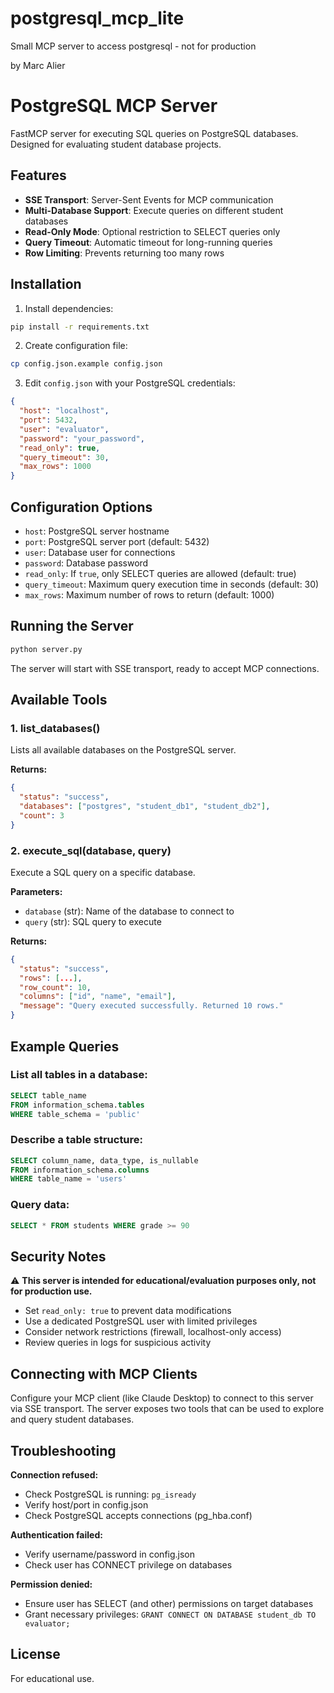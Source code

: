 # postgresql_mcp_lite
Small MCP server to access postgresql - not for production 

by Marc Alier

# PostgreSQL MCP Server

FastMCP server for executing SQL queries on PostgreSQL databases. Designed for evaluating student database projects.

## Features

- **SSE Transport**: Server-Sent Events for MCP communication
- **Multi-Database Support**: Execute queries on different student databases
- **Read-Only Mode**: Optional restriction to SELECT queries only
- **Query Timeout**: Automatic timeout for long-running queries
- **Row Limiting**: Prevents returning too many rows

## Installation

1. Install dependencies:
```bash
pip install -r requirements.txt
```

2. Create configuration file:
```bash
cp config.json.example config.json
```

3. Edit `config.json` with your PostgreSQL credentials:
```json
{
  "host": "localhost",
  "port": 5432,
  "user": "evaluator",
  "password": "your_password",
  "read_only": true,
  "query_timeout": 30,
  "max_rows": 1000
}
```

## Configuration Options

- `host`: PostgreSQL server hostname
- `port`: PostgreSQL server port (default: 5432)
- `user`: Database user for connections
- `password`: Database password
- `read_only`: If `true`, only SELECT queries are allowed (default: true)
- `query_timeout`: Maximum query execution time in seconds (default: 30)
- `max_rows`: Maximum number of rows to return (default: 1000)

## Running the Server

```bash
python server.py
```

The server will start with SSE transport, ready to accept MCP connections.

## Available Tools

### 1. list_databases()

Lists all available databases on the PostgreSQL server.

**Returns:**
```json
{
  "status": "success",
  "databases": ["postgres", "student_db1", "student_db2"],
  "count": 3
}
```

### 2. execute_sql(database, query)

Execute a SQL query on a specific database.

**Parameters:**
- `database` (str): Name of the database to connect to
- `query` (str): SQL query to execute

**Returns:**
```json
{
  "status": "success",
  "rows": [...],
  "row_count": 10,
  "columns": ["id", "name", "email"],
  "message": "Query executed successfully. Returned 10 rows."
}
```

## Example Queries

### List all tables in a database:
```sql
SELECT table_name 
FROM information_schema.tables 
WHERE table_schema = 'public'
```

### Describe a table structure:
```sql
SELECT column_name, data_type, is_nullable
FROM information_schema.columns 
WHERE table_name = 'users'
```

### Query data:
```sql
SELECT * FROM students WHERE grade >= 90
```

## Security Notes

⚠️ **This server is intended for educational/evaluation purposes only, not for production use.**

- Set `read_only: true` to prevent data modifications
- Use a dedicated PostgreSQL user with limited privileges
- Consider network restrictions (firewall, localhost-only access)
- Review queries in logs for suspicious activity

## Connecting with MCP Clients

Configure your MCP client (like Claude Desktop) to connect to this server via SSE transport. The server exposes two tools that can be used to explore and query student databases.

## Troubleshooting

**Connection refused:**
- Check PostgreSQL is running: `pg_isready`
- Verify host/port in config.json
- Check PostgreSQL accepts connections (pg_hba.conf)

**Authentication failed:**
- Verify username/password in config.json
- Check user has CONNECT privilege on databases

**Permission denied:**
- Ensure user has SELECT (and other) permissions on target databases
- Grant necessary privileges: `GRANT CONNECT ON DATABASE student_db TO evaluator;`

## License

For educational use.